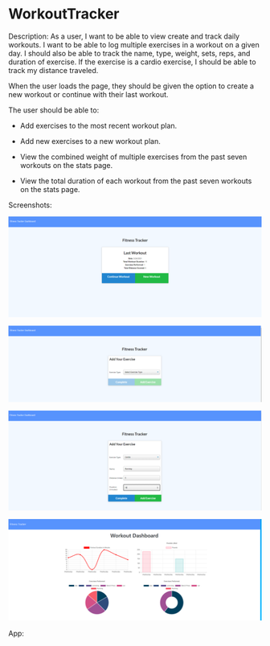 # WorkoutTracker
Description:
As a user, I want to be able to view create and track daily workouts. I want to be able to log multiple exercises in a workout on a given day. I should also be able to track the name, type, weight, sets, reps, and duration of exercise. If the exercise is a cardio exercise, I should be able to track my distance traveled.

When the user loads the page, they should be given the option to create a new workout or continue with their last workout.

The user should be able to:

  * Add exercises to the most recent workout plan.

  * Add new exercises to a new workout plan.

  * View the combined weight of multiple exercises from the past seven workouts on the stats page.

  * View the total duration of each workout from the past seven workouts on the stats page.

  Screenshots:

  ![1](public/Assets/Screenshot1.png?raw=true)

  ![2](public/Assets/Screenshot2.png?raw=true)

  ![3](public/Assets/Screenshot3.png?raw=true)

  ![4](public/Assets/Screenshot4.png?raw=true)

  App:
  